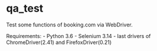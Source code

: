 # qa_test
Test some functions of booking.com via WebDriver.

Requirements:
    - Python 3.6
    - Selenium 3.14
    - last drivers of ChromeDriver(2.41) and FirefoxDriver(0.21)

